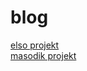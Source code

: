 # blog
[elso projekt](https://izabellakrisztina.github.io/blog/elso/)  
[masodik projekt](https://izabellakrisztina.github.io/blog/masodik/)
